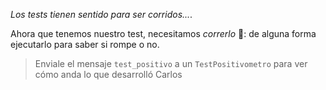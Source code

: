_Los tests tienen sentido para ser corridos..._. 

Ahora que tenemos nuestro test, necesitamos _correrlo_ :running:: de alguna forma ejecutarlo para saber si rompe o no. 

> Enviale el mensaje `test_positivo` a un `TestPositivometro` para ver cómo anda lo que desarrolló Carlos
